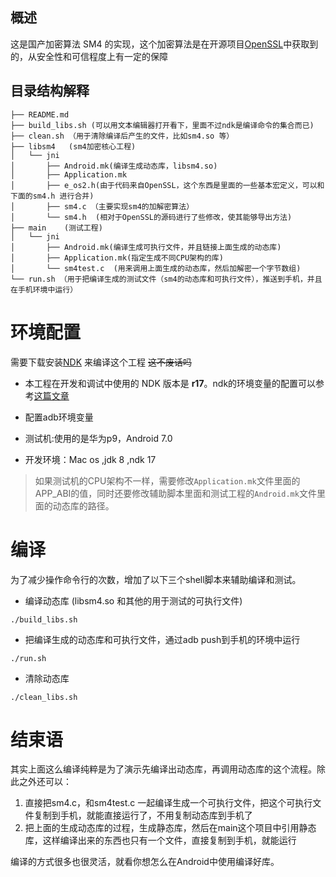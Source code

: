 ## 概述
这是国产加密算法 SM4 的实现，这个加密算法是在开源项目[OpenSSL](https://github.com/openssl/openssl)中获取到的，从安全性和可信程度上有一定的保障

## 目录结构解释

```
├── README.md
├── build_libs.sh (可以用文本编辑器打开看下，里面不过ndk是编译命令的集合而已)
├── clean.sh （用于清除编译后产生的文件，比如sm4.so 等）
├── libsm4   (sm4加密核心工程)
│   └── jni
│       ├── Android.mk(编译生成动态库，libsm4.so)
│       ├── Application.mk
│       ├── e_os2.h(由于代码来自OpenSSL，这个东西是里面的一些基本宏定义，可以和下面的sm4.h 进行合并)
│       ├── sm4.c （主要实现sm4的加解密算法）
│       └── sm4.h  (相对于OpenSSL的源码进行了些修改，使其能够导出方法)
├── main    (测试工程)
│   └── jni
│       ├── Android.mk(编译生成可执行文件，并且链接上面生成的动态库)
│       ├── Application.mk(指定生成不同CPU架构的库)
│       └── sm4test.c  (用来调用上面生成的动态库，然后加解密一个字节数组)
└── run.sh （用于把编译生成的测试文件（sm4的动态库和可执行文件），推送到手机，并且在手机环境中运行）
```

# 环境配置
需要下载安装[NDK](https://developer.android.com/ndk/downloads/index.html) 来编译这个工程 ~~这不废话吗~~


- 本工程在开发和调试中使用的 NDK 版本是 **r17**。ndk的环境变量的配置可以参考[这篇文章](https://www.jianshu.com/p/5cbddbdac211)

- 配置adb环境变量

- 测试机:使用的是华为p9，Android 7.0 

- 开发环境：Mac os ,jdk 8 ,ndk 17

>如果测试机的CPU架构不一样，需要修改`Application.mk`文件里面的APP_ABI的值，同时还要修改辅助脚本里面和测试工程的`Android.mk`文件里面的动态库的路径。

# 编译

为了减少操作命令行的次数，增加了以下三个shell脚本来辅助编译和测试。

* 编译动态库 (libsm4.so 和其他的用于测试的可执行文件)

```
./build_libs.sh
```

* 把编译生成的动态库和可执行文件，通过adb  push到手机的环境中运行

```
./run.sh
```

* 清除动态库

```
./clean_libs.sh
```

# 结束语
其实上面这么编译纯粹是为了演示先编译出动态库，再调用动态库的这个流程。除此之外还可以：

1. 直接把sm4.c，和sm4test.c  一起编译生成一个可执行文件，把这个可执行文件复制到手机，就能直接运行了，不用复制动态库到手机了
2. 把上面的生成动态库的过程，生成静态库，然后在main这个项目中引用静态库，这样编译出来的东西也只有一个文件，直接复制到手机，就能运行

编译的方式很多也很灵活，就看你想怎么在Android中使用编译好库。